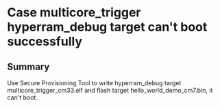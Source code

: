 # Case multicore_trigger hyperram_debug target can't boot successfully
## Summary
Use Secure Provisioning Tool to write hyperram_debug target multicore_trigger_cm33.elf and flash target hello_world_demo_cm7.bin, it can't boot.